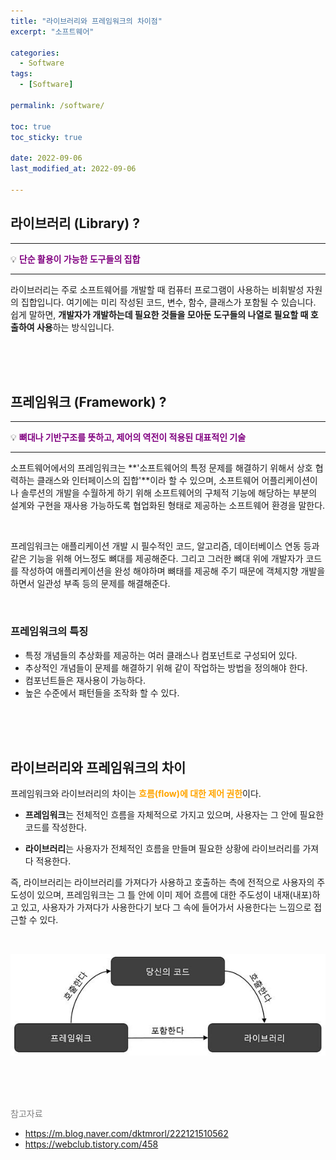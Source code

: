 ```yaml
---
title: "라이브러리와 프레임워크의 차이점"
excerpt: "소프트웨어"

categories:
  - Software
tags:
  - [Software]

permalink: /software/

toc: true
toc_sticky: true
 
date: 2022-09-06
last_modified_at: 2022-09-06

---
```


## 라이브러리 (Library) ?

---

💡 <span style="color:purple">**단순 활용이 가능한 도구들의 집합**</span>

---

라이브러리는 주로 소프트웨어를 개발할 때 컴퓨터 프로그램이 사용하는 비휘발성 자원의 집합입니다. 여기에는 미리 작성된 코드, 변수, 함수, 클래스가 포함될 수 있습니다. 쉽게 말하면, **개발자가 개발하는데 필요한 것들을 모아둔 도구들의 나열로 필요할 때 호출하여 사용**하는 방식입니다.


<br>
<br>
<br>


## 프레임워크 (Framework) ?

---

💡 <span style="color:purple">**뼈대나 기반구조를 뜻하고, 제어의 역전이 적용된 대표적인 기술**</span>

---

소프트웨어에서의 프레임워크는 **'소프트웨어의 특정 문제를 해결하기 위해서 상호 협력하는 클래스와 인터페이스의 집합'**이라 할 수 있으며, 소프트웨어 어플리케이션이나 솔루션의 개발을 수월하게 하기 위해 소프트웨어의 구체적 기능에 해당하는 부분의 설계와 구현을 재사용 가능하도록 협업화된 형태로 제공하는 소프트웨어 환경을 말한다. 

<br>

프레임워크는 애플리케이션 개발 시 필수적인 코드, 알고리즘, 데이터베이스 연동 등과 같은 기능을 위해 어느정도 뼈대를 제공해준다. 그리고 그러한 뼈대 위에 개발자가 코드를 작성하여 애플리케이션을 완성 해야하며 뼈태를 제공해 주기 때문에 객체지향 개발을 하면서 일관성 부족 등의 문제를 해결해준다. 

<br>

### 프레임워크의 특징

- 특정 개념들의 추상화를 제공하는 여러 클래스나 컴포넌트로 구성되어 있다.
- 추상적인 개념들이 문제를 해결하기 위해 같이 작업하는 방법을 정의해야 한다.
- 컴포넌트들은 재사용이 가능하다.
- 높은 수준에서 패턴들을 조작화 할 수 있다.


<br>
<br>
<br>


## 라이브러리와 프레임워크의 차이

프레임워크와 라이브러리의 차이는 <span style="color:orange">**흐름(flow)에 대한 제어 권한**</span>이다. <br>

- **프레임워크**는 전체적인 흐름을 자체적으로 가지고 있으며, 사용자는 그 안에 필요한 코드를 작성한다. <br>

- **라이브러리**는 사용자가 전체적인 흐름을 만들며 필요한 상황에 라이브러리를 가져다 적용한다. <br>


즉, 라이브러리는 라이브러리를 가져다가 사용하고 호출하는 측에 전적으로 사용자의 주도성이 있으며, 프레임워크는 그 틀 안에 이미 제어 흐름에 대한 주도성이 내재(내포)하고 있고, 사용자가 가져다가 사용한다기 보다 그 속에 들어가서 사용한다는 느낌으로 접근할 수 있다.


<br>

![flow](/assets/images/posts_img/software/flow.jpg)

<br>
<br>
<br>


<span style="color:gray">참고자료</span>

- https://m.blog.naver.com/dktmrorl/222121510562
- https://webclub.tistory.com/458
